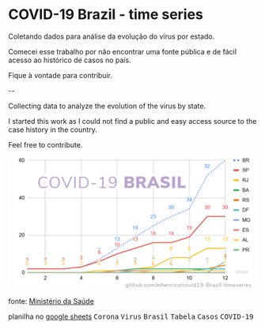 # COVID-19 Brazil - time series


Coletando dados para análise da evolução do vírus por estado.

Comecei esse trabalho por não encontrar uma fonte pública e de fácil acesso ao histórico de casos no país.

Fique à vontade para contribuir.

--

Collecting data to analyze the evolution of the virus by state.

I started this work as I could not find a public and easy access source to the case history in the country.

Feel free to contribute.

![Linear Chart](https://raw.githubusercontent.com/elhenrico/covid19-Brazil-timeseries/dev/docs/linear.png)

fonte: [Ministério da Saúde](http://plataforma.saude.gov.br/novocoronavirus/)

planilha no [google sheets](https://docs.google.com/spreadsheets/d/1L1CnyeKA8ZJprzFCa3ZiRIzcP44mahmcG4M_hnlbMFQ/edit?usp=sharing)
<kbd>Corona</kbd> <kbd>Virus</kbd> <kbd>Brasil</kbd> <kbd>Tabela</kbd> <kbd>Casos</kbd> <kbd>COVID-19</kbd>
